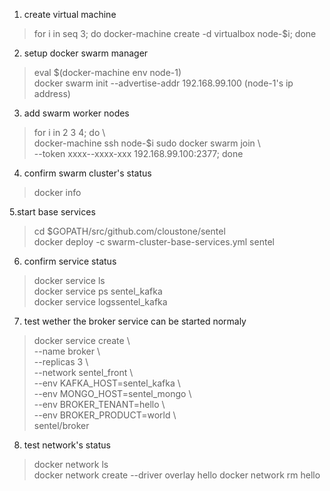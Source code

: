 1. create virtual machine  
> for i in seq 3; do docker-machine create -d virtualbox node-$i; done  

2. setup docker swarm manager
> eval $(docker-machine env node-1)  
> docker swarm init --advertise-addr 192.168.99.100 (node-1's ip address)  

3. add swarm worker nodes  
> for i in 2 3 4; do \  
> docker-machine ssh node-$i sudo docker swarm join  \  
> --token xxxx--xxxx-xxx 192.168.99.100:2377; done  

4. confirm swarm cluster's status  
> docker info 

5.start base services  
> cd $GOPATH/src/github.com/cloustone/sentel    
> docker deploy -c swarm-cluster-base-services.yml  sentel

6. confirm service status  
> docker service ls  
> docker service ps sentel\_kafka   
> docker service logssentel\_kafka

7. test wether the broker service can be started normaly  
> docker service create \  
> --name broker  \  
> --replicas 3  \  
> --network sentel\_front  \  
> --env KAFKA\_HOST=sentel\_kafka  \  
> --env MONGO\_HOST=sentel\_mongo \  
> --env BROKER\_TENANT=hello  \  
> --env BROKER\_PRODUCT=world  \  
> sentel/broker  

8. test network's status
> docker network ls  
> docker network create --driver overlay  hello
> docker network rm hello  




